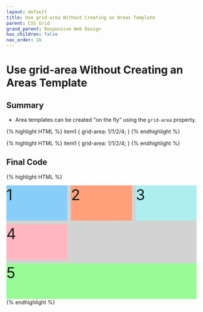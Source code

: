 ```yaml
---
layout: default
title: Use grid-area Without Creating an Areas Template
parent: CSS Grid
grand_parent: Responsive Web Design
has_children: false
nav_order: 16
---
```

# Use grid-area Without Creating an Areas Template
## Summary
- Area templates can be created "on the fly" using the `grid-area` property.

{% highlight HTML %}
item1 { grid-area: 1/1/2/4; }
{% endhighlight %}

{% highlight HTML %}
item1 { grid-area: 1/1/2/4; }
{% endhighlight %}

## Final Code

{% highlight HTML %}
<style>
  .item1{background:LightSkyBlue;}
  .item2{background:LightSalmon;}
  .item3{background:PaleTurquoise;}
  .item4{background:LightPink;}

  .item5 {
    background: PaleGreen;
    /* Only change code below this line */
    grid-area: 3/1/4/4;

    /* Only change code above this line */
  }

  .container {
    font-size: 40px;
    min-height: 300px;
    width: 100%;
    background: LightGray;
    display: grid;
    grid-template-columns: 1fr 1fr 1fr;
    grid-template-rows: 1fr 1fr 1fr;
    grid-gap: 10px;
  }
</style>

<div class="container">
  <div class="item1">1</div>
  <div class="item2">2</div>
  <div class="item3">3</div>
  <div class="item4">4</div>
  <div class="item5">5</div>
</div>
{% endhighlight %}